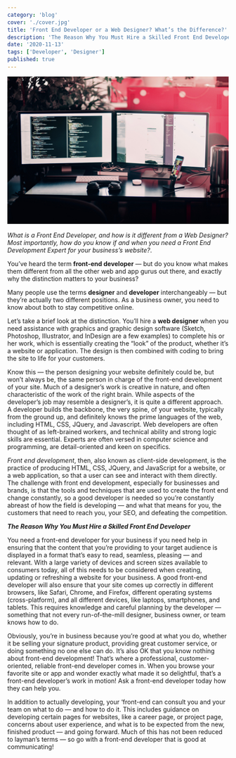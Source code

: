 ```yaml
---
category: 'blog'
cover: './cover.jpg'
title: 'Front End Developer or a Web Designer? What’s the Difference?'
description: 'The Reason Why You Must Hire a Skilled Front End Developer!'
date: '2020-11-13'
tags: ['Developer', 'Designer']
published: true
---
```


![front-end-developer-vs-web-designer](./cover.jpg)

_What is a Front End Developer, and how is it different from a Web Designer? Most importantly, how do you know if and when you need a Front End Development Expert for your business’s website?_.

You’ve heard the term **front-end developer** — but do you know what makes them different from all the other web and app gurus out there, and exactly why the distinction matters to your business?

Many people use the terms **designer** and **developer** interchangeably — but they’re actually two different positions. As a business owner, you need to know about both to stay competitive online.

Let’s take a brief look at the distinction. You’ll hire a **web designer** when you need assistance with graphics and graphic design software (Sketch, Photoshop, Illustrator, and InDesign are a few examples) to complete his or her work, which is essentially creating the “look” of the product, whether it’s a website or application. The design is then combined with coding to bring the site to life for your customers.

Know this — the person designing your website definitely could be, but won’t always be, the same person in charge of the front-end development of your site. Much of a designer’s work is creative in nature, and often characteristic of the work of the right brain. While aspects of the developer’s job may resemble a designer’s, it is quite a different approach. A developer builds the backbone, the very spine, of your website, typically from the ground up, and definitely knows the prime languages of the web, including HTML, CSS, JQuery, and Javascript. Web developers are often thought of as left-brained workers, and technical ability and strong logic skills are essential. Experts are often versed in computer science and programming, are detail-oriented and keen on specifics.

_Front end development_, then, also known as client-side development, is the practice of producing HTML, CSS, JQuery, and JavaScript for a website, or a web application, so that a user can see and interact with them directly. The challenge with front end development, especially for businesses and brands, is that the tools and techniques that are used to create the front end change constantly, so a good developer is needed so you’re constantly abreast of how the field is developing — and what that means for you, the customers that need to reach you, your SEO, and defeating the competition.

**_The Reason Why You Must Hire a Skilled Front End Developer_**

You need a front-end developer for your business if you need help in ensuring that the content that you’re providing to your target audience is displayed in a format that’s easy to read, seamless, pleasing — and relevant. With a large variety of devices and screen sizes available to consumers today, all of this needs to be considered when creating, updating or refreshing a website for your business. A good front-end developer will also ensure that your site comes up correctly in different browsers, like Safari, Chrome, and Firefox, different operating systems (cross-platform), and all different devices, like laptops, smartphones, and tablets. This requires knowledge and careful planning by the developer — something that not every run-of-the-mill designer, business owner, or team knows how to do.

Obviously, you’re in business because you’re good at what you do, whether it be selling your signature product, providing great customer service, or doing something no one else can do. It’s also OK that you know nothing about front-end development! That’s where a professional, customer-oriented, reliable front-end developer comes in. When you browse your favorite site or app and wonder exactly what made it so delightful, that’s a front-end developer’s work in motion! Ask a front-end developer today how they can help you.

In addition to actually developing, your ‘front-end can consult you and your team on what to do — and how to do it. This includes guidance on developing certain pages for websites, like a career page, or project page, concerns about user experience, and what is to be expected from the new, finished product — and going forward. Much of this has not been reduced to layman’s terms — so go with a front-end developer that is good at communicating!
